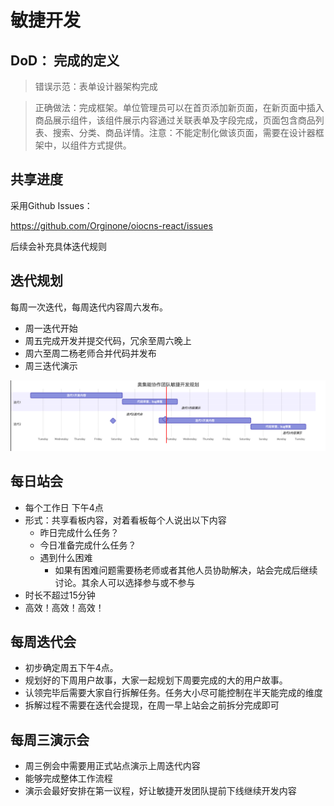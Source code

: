 # 敏捷开发

## DoD： 完成的定义


> 错误示范：表单设计器架构完成



> 正确做法：完成框架。单位管理员可以在首页添加新页面，在新页面中插入商品展示组件，该组件展示内容通过关联表单及字段完成，页面包含商品列表、搜索、分类、商品详情。注意：不能定制化做该页面，需要在设计器框架中，以组件方式提供。



## 共享进度

采用Github Issues：

https://github.com/Orginone/oiocns-react/issues

后续会补充具体迭代规则

## 迭代规划

每周一次迭代，每周迭代内容周六发布。

- 周一迭代开始
- 周五完成开发并提交代码，冗余至周六晚上
- 周六至周二杨老师合并代码并发布
- 周三迭代演示

![](image/gantt.png)

## 每日站会

- 每个工作日 下午4点
- 形式：共享看板内容，对着看板每个人说出以下内容
  - 昨日完成什么任务？
  - 今日准备完成什么任务？
  - 遇到什么困难
    - 如果有困难问题需要杨老师或者其他人员协助解决，站会完成后继续讨论。其余人可以选择参与或不参与
- 时长不超过15分钟
- 高效！高效！高效！

## 每周迭代会

- 初步确定周五下午4点。
- 规划好的下周用户故事，大家一起规划下周要完成的大的用户故事。
- 认领完毕后需要大家自行拆解任务。任务大小尽可能控制在半天能完成的维度
- 拆解过程不需要在迭代会提现，在周一早上站会之前拆分完成即可

## 每周三演示会

- 周三例会中需要用正式站点演示上周迭代内容
- 能够完成整体工作流程
- 演示会最好安排在第一议程，好让敏捷开发团队提前下线继续开发内容





